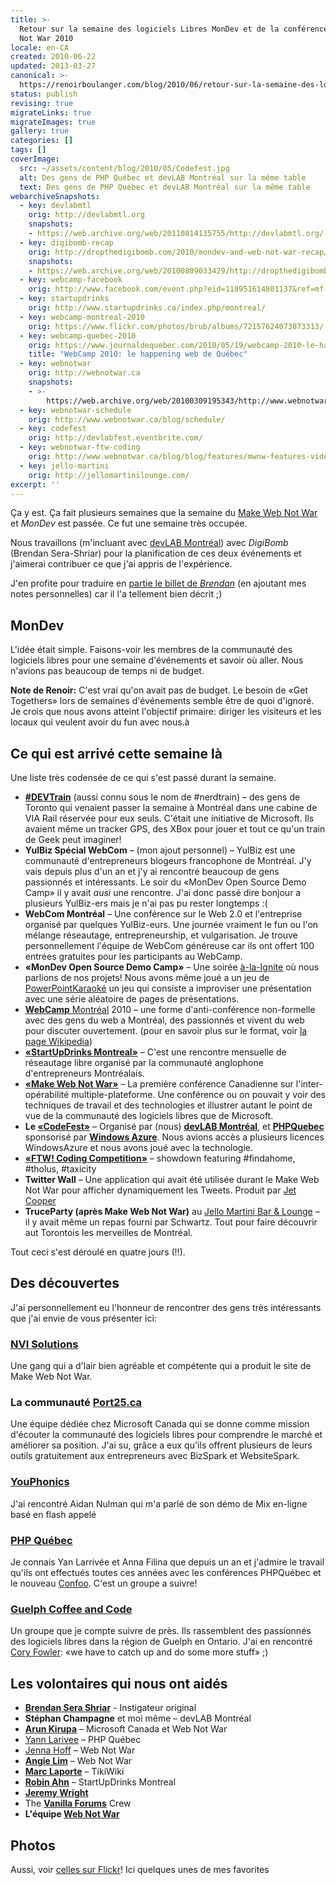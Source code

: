 ```yaml
---
title: >-
  Retour sur la semaine des logiciels Libres MonDev et de la conférence Make Web
  Not War 2010
locale: en-CA
created: 2010-06-22
updated: 2013-03-27
canonical: >-
  https://renoirboulanger.com/blog/2010/06/retour-sur-la-semaine-des-logiciels-libres-mondev-et-de-la-conference-make-web-not-war-2010/
status: publish
revising: true
migrateLinks: true
migrateImages: true
gallery: true
categories: []
tags: []
coverImage:
  src: ~/assets/content/blog/2010/05/Codefest.jpg
  alt: Des gens de PHP Québec et devLAB Montréal sur la même table
  text: Des gens de PHP Québec et devLAB Montréal sur la même table
webarchiveSnapshots:
  - key: devlabmtl
    orig: http://devlabmtl.org
    snapshots:
    - https://web.archive.org/web/20110814135755/http://devlabmtl.org/
  - key: digibomb-recap
    orig: http://dropthedigibomb.com/2010/mondev-and-web-not-war-recap/
    snapshots:
    - https://web.archive.org/web/20100809033429/http://dropthedigibomb.com/2010/mondev-and-web-not-war-recap/
  - key: webcamp-facebook
    orig: http://www.facebook.com/event.php?eid=118951614801137&ref=mf
  - key: startupdrinks
    orig: http://www.startupdrinks.ca/index.php/montreal/
  - key: webcamp-montreal-2010
    orig: https://www.flickr.com/photos/brub/albums/72157624073873313/
  - key: webcamp-quebec-2010
    orig: https://www.journaldequebec.com/2010/05/19/webcamp-2010-le-happening-web-de-quebec
    title: "WebCamp 2010: le happening web de Québec"
  - key: webnotwar
    orig: http://webnotwar.ca
    snapshots:
    - >-
        https://web.archive.org/web/20100309195343/http://www.webnotwar.ca/ftw/
  - key: webnotwar-schedule
    orig: http://www.webnotwar.ca/blog/schedule/
  - key: codefest
    orig: http://devlabfest.eventbrite.com/
  - key: webnotwar-ftw-coding
    orig: http://www.webnotwar.ca/blog/blog/features/mwnw-features-videos/pick-your-winner/
  - key: jello-martini
    orig: http://jellomartinilounge.com/
excerpt: ''
---
```


Ça y est. Ça fait plusieurs semaines que la semaine du [Make Web Not War][webnotwar] et *MonDev* est passée. Ce fut une semaine très occupée.

Nous travaillons (m'incluant avec [devLAB Montréal][devlabmtl]) avec *DigiBomb* (Brendan Sera-Shriar) pour la planification de ces deux événements et j'aimerai contribuer ce que j'ai appris de l'expérience.

J'en profite pour traduire en [partie le billet de *Brendan*][digibomb-recap] (en ajoutant mes notes personnelles) car il l'a tellement bien décrit ;)

## MonDev

L'idée était simple. Faisons-voir les membres de la communauté des logiciels libres pour une semaine d'événements et savoir où aller. Nous n'avions pas beaucoup de temps ni de budget.

**Note de Renoir:** C'est vrai qu'on avait pas de budget. Le besoin de «Get Togethers» lors de semaines d'événements semble être de quoi d'ignoré. Je crois que nous avons atteint l'objectif primaire: diriger les visiteurs et les locaux qui veulent avoir du fun avec nous.à

<!--more-->

## Ce qui est arrivé cette semaine là

Une liste très codensée de ce qui s'est passé durant la semaine.

- **[\#DEVTrain][webnotwar-devtrain]** (aussi connu sous le nom de \#nerdtrain) – des gens de Toronto qui venaient passer la semaine à Montréal dans une cabine de VIA Rail réservée pour eux seuls. C'était une initiative de Microsoft. Ils avaient même un tracker GPS, des XBox pour jouer et tout ce qu'un train de Geek peut imaginer!
- **YulBiz Spécial WebCom** – (mon ajout personnel) – YulBiz est une communauté d'entrepreneurs blogeurs francophone de Montréal. J'y vais depuis plus d'un an et j'y ai rencontré beaucoup de gens passionnés et intéressants. Le soir du «MonDev Open Source Demo Camp» il y avait *ausi* une rencontre. J'ai donc passé dire bonjour a plusieurs YulBiz-ers mais je n'ai pas pu rester longtemps :(
- **WebCom Montréal** – Une conférence sur le Web 2.0 et l'entreprise organisé par quelques YulBiz-eurs. Une journée vraiment le fun ou l'on mélange réseautage, entrepreneurship, et vulgarisation. Je trouve personnellement l'équipe de WebCom généreuse car ils ont offert 100 entrées gratuites pour les participants au WebCamp.
- **«<span lang="en">MonDev Open Source Demo Camp</span>»** – Une soirée [à-la-Ignite][ignite] où nous parlions de nos projets! Nous avons même joué a un jeu de [<span lang="en">PowerPointKaraoké</span>][powerpoint-karaoke] un jeu qui consiste a improviser une présentation avec une série aléatoire de pages de présentations.
- [**WebCamp** Montréal][webcamp-montreal-2010] 2010 – une forme d'anti-conférence non-formelle avec des gens du web a Montréal, des passionnés et vivent du web pour discuter ouvertement. (pour en savoir plus sur le format, voir [la page Wikipedia][barcamp-wiki])
- **[«StartUpDrinks Montreal»][startupdrinks]** – C'est une rencontre mensuelle de réseautage libre organisé par la communauté anglophone d'entrepreneurs Montréalais.
- **[«Make Web Not War»][webnotwar-schedule]** – La première conférence Canadienne sur l'inter-opérabilité multiple-plateforme. Une conférence ou on pouvait y voir des techniques de travail et des technologies et illustrer autant le point de vue de la communauté des logiciels libres que de Microsoft.
- **Le [«CodeFest»][codefest]** – Organisé par (nous) [**devLAB Montréal**][devlabmtl], et [**PHPQuebec**][phpquebec] sponsorisé par **[Windows Azure][windows-azure]**. Nous avions accès a plusieurs licences WindowsAzure et nous avons joué avec la technologie.
- **[«FTW! Coding Competition»][webnotwar-ftw-coding]** – showdown featuring #findahome, #tholus, #taxicity
- **Twitter Wall** – Une application qui avait été utilisée durant le Make Web Not War pour afficher dynamiquement les Tweets. Produit par [Jet Cooper][jetcooper]
- **TruceParty (après Make Web Not War)** au [Jello Martini Bar & Lounge][jello-martini] – il y avait même un repas fourni par Schwartz. Tout pour faire découvrir aut Torontois les merveilles de Montréal.

Tout ceci s'est déroulé en quatre jours (!!).

## Des découvertes

J'ai personnellement eu l'honneur de rencontrer des gens très intéressants que j'ai envie de vous présenter ici:

### [NVI Solutions][nvi]

Une gang qui a d'lair bien agréable et compétente qui a produit le site de Make Web Not War.

### La communauté [Port25.ca][port25]

Une équipe dédiée chez Microsoft Canada qui se donne comme mission d'écouter la communauté des logiciels libres pour comprendre le marché et améliorer sa position. J'ai su, grâce a eux qu'ils offrent plusieurs de leurs outils gratuitement aux entrepreneurs avec BizSpark et WebsiteSpark.

### [YouPhonics][youphonics]

J'ai rencontré Aidan Nulman qui m'a parlé de son démo de Mix en-ligne basé en flash appelé

### [PHP Québec][phpquebec]

Je connais Yan Larrivée et Anna Filina que depuis un an et j'admire le travail qu'ils ont effectués toutes ces années avec les conférences PHPQuébec et le nouveau [Confoo][confoo]. C'est un groupe a suivre!

### [Guelph Coffee and Code][guelph]

Un groupe que je compte suivre de près. Ils rassemblent des passionnés des logiciels libres dans la région de Guelph en Ontario. J'ai en rencontré [Cory Fowler][cory]: «we have to catch up and do some more stuff»  ;)

## Les volontaires qui nous ont aidés

- [**Brendan Sera Shriar**][brendan] - Instigateur original
- **Stéphan Champagne** et moi même – devLAB Montréal
- **[Arun Kirupa][arun]** – Microsoft Canada et Web Not War
- [Yann Larivee][yann] – PHP Québec
- [Jenna Hoff][jenna] – Web Not War
- **[Angie Lim][angie]** – Web Not War
- **[Marc Laporte][marc]** – TikiWiki
- **[Robin Ahn][robin]** – StartUpDrinks Montreal
- **[Jeremy Wright][jeremy]**
- The [**Vanilla Forums**][vanilla] Crew
- **L'équipe [Web Not War][webnotwar-twitter]**

## Photos

Aussi, voir [celles sur Flickr][webnotwar-flickr]! Ici quelques unes de mes favorites

<div style="overflow:hidden;clear:both;" class="thumbnails gallery flex flex-row flex-wrap">

<app-image class="w-1/3" src="~/assets/content/blog/2010/05/Codefest.jpg" alt="Des gens de PHP Québec et devLAB Montréal sur la même table" figcaption=" ">
</app-image>

<app-image class="w-1/3" src="~/assets/content/blog/2010/05/4640567658_766dffd752_b.jpg" alt="La bannière des contributeurs au Make Web Not War" figcaption=" ">
</app-image>

<app-image class="w-1/3" src="~/assets/content/blog/2010/05/4644424467_447bc3a010_b.jpg" alt="Des participants dans l'audience" figcaption=" ">
</app-image>

<app-image class="w-1/3" src="~/assets/content/blog/2010/05/4645057689_98b296e129_b.jpg" alt="Lee Dale de YouSayYeah.com durant une discussion" figcaption=" ">
</app-image>

<app-image class="w-1/3" src="~/assets/content/blog/2010/05/4645069355_85e8cb9267_b.jpg" alt="Louis-Philippe qui travaille sur TikiWiki" figcaption=" ">
</app-image>

<app-image class="w-1/3" src="~/assets/content/blog/2010/05/4645645892_40da4954fc_b.jpg" alt="Les gens de TikiWiki et de Testatoo" figcaption=" ">
</app-image>

<app-image class="w-1/3" src="~/assets/content/blog/2010/05/4645705062_c31305465e_b.jpg" alt="@afilina de PHPQuébec" figcaption=" ">
</app-image>

<app-image class="w-1/3" src="~/assets/content/blog/2010/05/MWNW-sponsor-banner11.jpg" alt="Bannières de commanditaires" figcaption=" ">
</app-image>

</div>

[angie]: http://twitter.com/angielim
[arun]: http://twitter.com/phponwindows
[barcamp-wiki]: http://fr.wikipedia.org/wiki/BarCamp
[brendan]: http://www.brendanserashriar.com/
[codefest]: http://devlabfest.eventbrite.com/
[confoo]: http://www.confoo.ca
[cory]: http://blog.syntaxc4.net/
[devlabmtl]: http://devlabmtl.org
[digibomb-recap]: https://web.archive.org/web/20100809033429/http://dropthedigibomb.com/2010/mondev-and-web-not-war-recap/
[guelph]: http://www.guelphcoffeeandcode.org/
[ignite]: http://en.wikipedia.org/wiki/Ignite_(event)
[jello-martini]: http://jellomartinilounge.com/
[jenna]: http://twitter.com/jennahoff
[jeremy]: http://twitter.com/jeremywright
[jetcooper]: http://www.jetcooper.com/
[marc]: http://www.twitter.com/tikiwikisearch
[nvi]: http://www.nvisolutions.com/
[phpquebec]: http://www.phpquebec.net/
[port25]: http://port25.ca/
[powerpoint-karaoke]: http://en.wikipedia.org/wiki/Powerpoint-Karaoke
[robin]: http://twitter.com/startupdrinksca
[startupdrinks]: http://www.startupdrinks.ca/index.php/montreal/
[stephan]: http://stephanchampagne.com
[vanilla]: http://twitter.com/vanilla
[webcamp-montreal-2010]: https://www.flickr.com/photos/brub/albums/72157624073873313/
[webcamp-quebec-2010]: https://www.journaldequebec.com/2010/05/19/webcamp-2010-le-happening-web-de-quebec "WebCamp 2010: le happening web de Québec"
[webnotwar-ftw-coding]: http://www.webnotwar.ca/blog/blog/features/mwnw-features-videos/pick-your-winner/
[webnotwar-flickr]: http://www.flickr.com/groups/webnotwar
[webnotwar-devtrain]: http://www.webnotwar.ca/blog/blog/features/mwnw-features-videos/all-aboard-toronto-make-web-on-the-way/
[webnotwar-twitter]: http://twitter.com/webnotwar
[webnotwar-schedule]: http://www.webnotwar.ca/blog/schedule/
[webnotwar]: https://web.archive.org/web/20100309195343/http://www.webnotwar.ca/ftw/
[windows-azure]: http://www.microsoft.com/windowsazure/
[yann]: http://twitter.com/ylarrivee
[youphonics]: http://youphonics.com/

